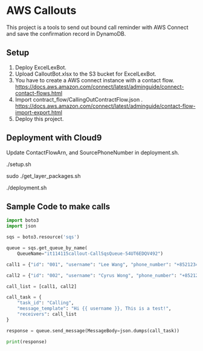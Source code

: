 # AWS Callouts

This project is a tools to send out bound call reminder with AWS Connect and save the confirmation record in DynamoDB.


## Setup

1. Deploy ExcelLexBot.
2. Upload CalloutBot.xlsx to the S3 bucket for ExcelLexBot.
2. You have to create a AWS connect instance with a contact flow. https://docs.aws.amazon.com/connect/latest/adminguide/connect-contact-flows.html 
2. Import contract_flow/CallingOutContractFlow.json . https://docs.aws.amazon.com/connect/latest/adminguide/contact-flow-import-export.html
3. Deploy this project.

## Deployment with Cloud9
Update ContactFlowArn, and SourcePhoneNumber in deployment.sh.

./setup.sh

sudo ./get_layer_packages.sh

./deployment.sh


## Sample Code to make calls

```python
import boto3
import json

sqs = boto3.resource('sqs')

queue = sqs.get_queue_by_name(
    QueueName="it114115callout-CallSqsQueue-54UT6EDQV492")

call1 = {"id": "001", "username": "Lee Wang", "phone_number": "+85212345888"}

call2 = {"id": "002", "username": "Cyrus Wong", "phone_number": "+85212345678"}

call_list = [call1, call2]

call_task = {
    "task_id": "Calling",
    "message_template": "Hi {{ username }}, This is a test!",
    "receivers": call_list
}

response = queue.send_message(MessageBody=json.dumps(call_task))

print(response)


```

